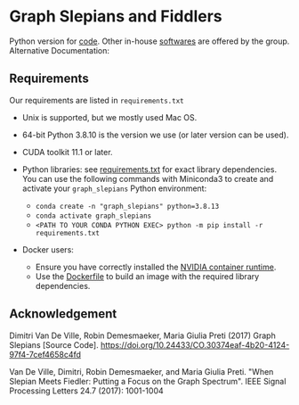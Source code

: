 # Graph Slepians and Fiddlers

Python version for [code](https://codeocean.com/capsule/5202042/tree). Other in-house [softwares](https://miplab.epfl.ch/index.php/software) are offered by the group. 
Alternative Documentation: 

## Requirements

Our requirements are listed in `requirements.txt`

* Unix is supported, but we mostly used Mac OS.
* 64-bit Python 3.8.10 is the version we use (or later version can be used).
* CUDA toolkit 11.1 or later.
* Python libraries: see [requirements.txt](./requirements.txt) for exact library dependencies. You can use the following
  commands with Miniconda3 to create and activate your `graph_slepians` Python environment:
    - `conda create -n "graph_slepians" python=3.8.13`
    - `conda activate graph_slepians`
    - `<PATH TO YOUR CONDA PYTHON EXEC> python -m pip install -r requirements.txt`

* Docker users:
    - Ensure you have correctly installed
      the [NVIDIA container runtime](https://docs.docker.com/config/containers/resource_constraints/#gpu).
    - Use the [Dockerfile](./Dockerfile) to build an image with the required library dependencies.

## Acknowledgement


Dimitri Van De Ville, Robin Demesmaeker, Maria Giulia Preti (2017) Graph Slepians [Source Code]. https://doi.org/10.24433/CO.30374eaf-4b20-4124-97f4-7cef4658c4fd

Van De Ville, Dimitri, Robin Demesmaeker, and Maria Giulia Preti. "When Slepian Meets Fiedler: Putting a Focus on the Graph Spectrum". IEEE Signal Processing Letters 24.7 (2017): 1001-1004
